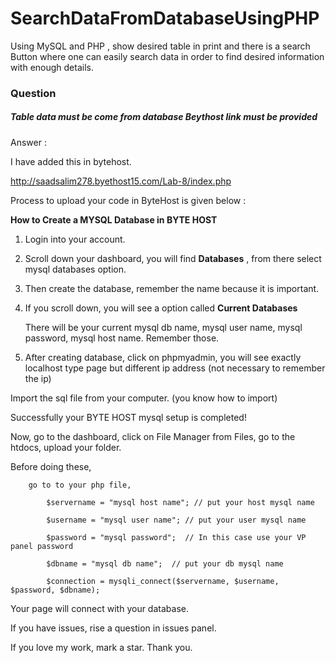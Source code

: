 # SearchDataFromDatabaseUsingPHP

Using MySQL and PHP , show desired table in print and there is a search Button where one can easily search data in order to find desired information with enough details.

<h3>Question</h3>

<h5>Table data must be come from database
Beythost link must be provided</h5>

Answer : 

I have added this in bytehost.

  http://saadsalim278.byethost15.com/Lab-8/index.php

Process to upload your code in ByteHost is given below :

<b>How to Create a MYSQL Database in BYTE HOST</b>

1. Login into your account.

2. Scroll down your dashboard, you will find <b>Databases</b> , from there select mysql databases option.

3. Then create the database, remember the name because it is important.

4. If you scroll down, you will see a option called <b>Current Databases</b>
    
    There will be your current mysql db name, mysql user name, mysql password, mysql host name. Remember those.
 
5. After creating database, click on phpmyadmin, you will see exactly localhost type page but different ip address (not necessary to remember the ip)
  
  Import the sql file from your computer. (you know how to import)
  
 Successfully your BYTE HOST mysql setup is completed!
 
 
 Now, go to the dashboard, click on File Manager from Files, go to the htdocs, upload your folder.
 
 
 Before doing these, 
  
        go to to your php file,
        
            $servername = "mysql host name"; // put your host mysql name
            
            $username = "mysql user name"; // put your user mysql name
            
            $password = "mysql password";  // In this case use your VP panel password
            
            $dbname = "mysql db name";  // put your db mysql name

            $connection = mysqli_connect($servername, $username, $password, $dbname);
            
Your page will connect with your database.

If you have issues, rise a question in issues panel.

If you love my work, mark a star. Thank you.
